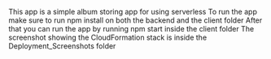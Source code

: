 This app is a simple album storing app for using serverless
To run the app make sure to run npm install on both the backend and the client folder
After that you can run the app by running npm start inside the client folder
The screenshot showing the CloudFormation stack is inside the Deployment_Screenshots folder
